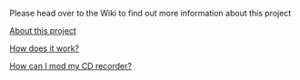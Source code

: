 Please head over to the Wiki to find out more information about this project

[About this project](https://gitlab.bingbong.tech/Samwell61/cdr760mod/wikis/About-this-project)

[How does it work?](https://gitlab.bingbong.tech/Samwell61/cdr760mod/wikis/How-does-it-work%3F)

[How can I mod my CD recorder?](https://gitlab.bingbong.tech/Samwell61/cdr760mod/wikis/How-can-I-mod-my-CD-recorder%3F)